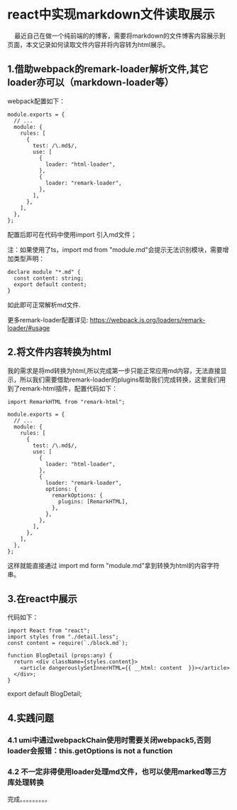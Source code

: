 # react中实现markdown文件读取展示

     最近自己在做一个纯前端的的博客，需要将markdown的文件博客内容展示到页面，本文记录如何读取文件内容并将内容转为html展示。

## 1.借助webpack的remark-loader解析文件,其它loader亦可以（markdown-loader等）
webpack配置如下：
```
module.exports = {
  // ...
  module: {
    rules: [
      {
        test: /\.md$/,
        use: [
          {
            loader: "html-loader",
          },
          {
            loader: "remark-loader",
          },
        ],
      },
    ],
  },
};
```
配置后即可在代码中使用import 引入md文件；

注：如果使用了ts，import md from "module.md"会提示无法识别模块，需要增加类型声明：
```
declare module "*.md" {
  const content: string;
  export default content;
}
```
如此即可正常解析md文件.

更多remark-loader配置详见: https://webpack.js.org/loaders/remark-loader/#usage

## 2.将文件内容转换为html
我的需求是将md转换为html,所以完成第一步只能正常应用md内容，无法直接显示，所以我们需要借助remark-loader的plugins帮助我们完成转换，这里我们用到了remark-html插件，配置代码如下：
```
import RemarkHTML from "remark-html";

module.exports = {
  // ...
  module: {
    rules: [
      {
        test: /\.md$/,
        use: [
          {
            loader: "html-loader",
          },
          {
            loader: "remark-loader",
            options: {
              remarkOptions: {
                plugins: [RemarkHTML],
              },
            },
          },
        ],
      },
    ],
  },
};
```
这样就能直接通过 import md form "module.md"拿到转换为html的内容字符串。

## 3.在react中展示
代码如下：
```
import React from "react";
import styles from "./detail.less";
const content = require(`./block.md`);

function BlogDetail (props:any) {
  return <div className={styles.content}>
    <article dangerouslySetInnerHTML={{ __html: content  }}></article>
  </div>;
}
```
export default BlogDetail;

## 4.实践问题
### 4.1 umi中通过webpackChain使用时需要关闭webpack5,否则loader会报错：this.getOptions is not a function
### 4.2 不一定非得使用loader处理md文件，也可以使用marked等三方库处理转换

完成。。。。。。。。。

​